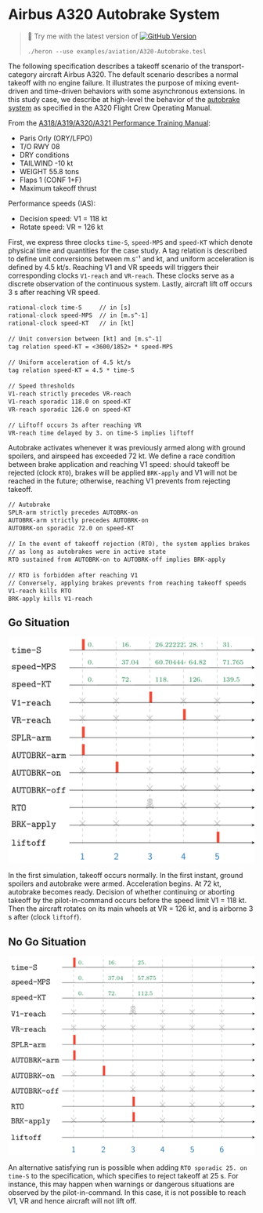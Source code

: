 Airbus A320 Autobrake System
===================
> :wrench: Try me with the latest version of [![GitHub Version](https://img.shields.io/github/release/heron-solver/heron.svg?label=Heron&maxAge=2592000&colorB=46a4b8&style=flat-square)](https://github.com/EmptyStackExn/heron/releases/latest)
> ```
> ./heron --use examples/aviation/A320-Autobrake.tesl
> ```

The following specification describes a takeoff scenario of the transport-category aircraft Airbus A320. The default scenario describes a normal takeoff with no engine failure. It illustrates the purpose of mixing event-driven and time-driven behaviors with some asynchronous extensions. In this study case, we describe at high-level the behavior of the [autobrake system](https://pdfs.semanticscholar.org/7095/958b414fb0e01a552abdc351f70272457909.pdf) as specified in the A320 Flight Crew Operating Manual.

From the [A318/A319/A320/A321 Performance Training Manual](A320-RTOW-PARIS-ORLY-RWY08.jpg):

 - Paris Orly (ORY/LFPO)
 - T/O RWY 08
 - DRY conditions
 - TAILWIND -10 kt
 - WEIGHT 55.8 tons
 - Flaps 1 (CONF 1+F)
 - Maximum takeoff thrust

Performance speeds (IAS):
 - Decision speed: V1 = 118 kt
 - Rotate speed: VR = 126 kt

First, we express three clocks `time-S`, `speed-MPS` and `speed-KT` which denote physical time and quantities for the case study. A tag relation is described to define unit conversions between m.s⁻¹ and kt, and uniform acceleration is defined by 4.5 kt/s. Reaching V1 and VR speeds will triggers their corresponding clocks `V1-reach` and `VR-reach`. These clocks serve as a discrete observation of the continuous system. Lastly, aircraft lift off occurs 3 s after reaching VR speed.
```
rational-clock time-S     // in [s]
rational-clock speed-MPS  // in [m.s^-1]
rational-clock speed-KT   // in [kt]

// Unit conversion between [kt] and [m.s^-1]
tag relation speed-KT = <3600/1852> * speed-MPS

// Uniform acceleration of 4.5 kt/s
tag relation speed-KT = 4.5 * time-S

// Speed thresholds
V1-reach strictly precedes VR-reach
V1-reach sporadic 118.0 on speed-KT
VR-reach sporadic 126.0 on speed-KT

// Liftoff occurs 3s after reaching VR
VR-reach time delayed by 3. on time-S implies liftoff
```

Autobrake activates whenever it was previously armed along with ground spoilers, and airspeed has exceeded 72 kt. We define a race condition between brake application and reaching V1 speed: should takeoff be rejected (clock `RTO`), brakes will be applied `BRK-apply` and V1 will not be reached in the future; otherwise, reaching V1 prevents from rejecting takeoff.
```
// Autobrake
SPLR-arm strictly precedes AUTOBRK-on
AUTOBRK-arm strictly precedes AUTOBRK-on
AUTOBRK-on sporadic 72.0 on speed-KT

// In the event of takeoff rejection (RTO), the system applies brakes
// as long as autobrakes were in active state
RTO sustained from AUTOBRK-on to AUTOBRK-off implies BRK-apply

// RTO is forbidden after reaching V1
// Conversely, applying brakes prevents from reaching takeoff speeds
V1-reach kills RTO
BRK-apply kills V1-reach
```

Go Situation
----------

<p align="center">
  <img src="A320-Autobrake-TO.png" width="600">
</p>

In the first simulation, takeoff occurs normally. In the first instant, ground spoilers and autobrake were armed. Acceleration begins. At 72 kt, autobrake becomes ready. Decision of whether continuing or aborting takeoff by the pilot-in-command occurs before the speed limit V1 = 118 kt. Then the aircraft rotates on its main wheels at VR = 126 kt, and is airborne 3 s after (clock `liftoff`).

No Go Situation
----------

<p align="center">
  <img src="A320-Autobrake-RTO-after72.png" width="600">
</p>

An alternative satisfying run is possible when adding `RTO sporadic 25. on time-S` to the specification, which specifies to reject takeoff at 25 s. For instance, this may happen when warnings or dangerous situations are observed by the pilot-in-command. In this case, it is not possible to reach V1, VR and hence aircraft will not lift off.
